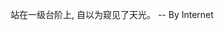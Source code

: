站在一级台阶上, 自以为窥见了天光。                                                                                                                                                                                   -- By Internet
<!---
sugubei/sugubei is a ✨ special ✨ repository because its `README.md` (this file) appears on your GitHub profile.
You can click the Preview link to take a look at your changes.
--->
